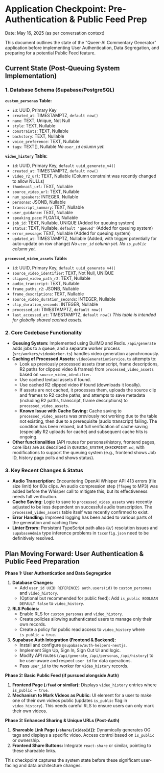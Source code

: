 # Application Checkpoint: Pre-Authentication & Public Feed Prep

Date: May 16, 2025 (as per conversation context)

This document outlines the state of the "Queer-AI Commentary Generator" application before implementing User Authentication, Data Segregation, and preparing for a potential Public Feed feature.

## Current State (Post-Queuing System Implementation)

### 1. Database Schema (Supabase/PostgreSQL)

**`custom_personas` Table:**
- `id`: UUID, Primary Key
- `created_at`: TIMESTAMPTZ, `default now()`
- `name`: TEXT, Unique, Not Null
- `style`: TEXT, Nullable
- `constraints`: TEXT, Nullable
- `backstory`: TEXT, Nullable
- `voice_preference`: TEXT, Nullable
- `tags`: TEXT[], Nullable
*No `user_id` column yet.*

**`video_history` Table:**
- `id`: UUID, Primary Key, `default uuid_generate_v4()`
- `created_at`: TIMESTAMPTZ, `default now()`
- `video_r2_url`: TEXT, Nullable (Column constraint was recently changed to allow NULLs)
- `thumbnail_url`: TEXT, Nullable
- `source_video_url`: TEXT, Nullable
- `num_speakers`: INTEGER, Nullable
- `personas`: JSONB, Nullable
- `transcript_summary`: TEXT, Nullable
- `user_guidance`: TEXT, Nullable
- `speaking_pace`: FLOAT4, Nullable
- `job_id`: TEXT, Nullable, UNIQUE (Added for queuing system)
- `status`: TEXT, Nullable, `default 'queued'` (Added for queuing system)
- `error_message`: TEXT, Nullable (Added for queuing system)
- `updated_at`: TIMESTAMPTZ, Nullable (Added, with trigger potentially for auto-update on row change)
*No `user_id` column yet. No `is_public` column yet.*

**`processed_video_assets` Table:**
- `id`: UUID, Primary Key, `default uuid_generate_v4()`
- `source_video_identifier`: TEXT, Not Null, UNIQUE
- `clipped_video_path_r2`: TEXT, Nullable
- `audio_transcript`: TEXT, Nullable
- `frame_paths_r2`: JSONB, Nullable
- `frame_descriptions`: TEXT, Nullable
- `source_video_duration_seconds`: INTEGER, Nullable
- `clip_duration_seconds`: INTEGER, Nullable
- `processed_at`: TIMESTAMPTZ, `default now()`
- `last_accessed_at`: TIMESTAMPTZ, `default now()`
*This table is intended for globally shared cached assets.*

### 2. Core Codebase Functionality
- **Queuing System:** Implemented using BullMQ and Redis. `/api/generate` adds jobs to a queue, and a separate worker process (`src/workers/videoWorker.ts`) handles video generation asynchronously.
- **Caching of Processed Assets:** `videoGenerationService.ts` attempts to:
    - Look up previously processed assets (transcript, frame descriptions, R2 paths for clipped video & frames) from `processed_video_assets` based on `source_video_identifier`.
    - Use cached textual assets if found.
    - Use cached R2 clipped video if found (downloads it locally).
    - If assets are not cached, it processes them, uploads the source clip and frames to R2 cache paths, and attempts to save metadata (including R2 paths, transcript, frame descriptions) to `processed_video_assets`.
    - **Known Issue with Cache Saving:** Cache saving to `processed_video_assets` was previously not working due to the table not existing, then due to a prerequisite (audio transcript) failing. The condition has been relaxed, but full verification of cache saving (especially R2 uploads for cache) and subsequent cache hits is ongoing.
- **Other functionalities** (API routes for personas/history, frontend pages, core libs) are as described in `QUEUING_SYSTEM_CHECKPOINT.md`, with modifications to support the queuing system (e.g., frontend shows Job ID, history page polls and shows status).

### 3. Key Recent Changes & Status
- **Audio Transcription:** Encountering OpenAI Whisper API 413 errors (file size limit) for 60s clips. An audio compression step (`ffmpeg` to MP3) was added before the Whisper call to mitigate this, but its effectiveness needs full verification.
- **Cache Saving:** Logic to save to `processed_video_assets` was recently adjusted to be less dependent on successful audio transcription. The `processed_video_assets` table itself was recently confirmed to exist.
- **Error Handling:** Improved logging has been added to various parts of the generation and caching flow.
- **Linter Errors:** Persistent TypeScript path alias (`@/`) resolution issues and `supabaseAdmin` type inference problems in `tsconfig.json` need to be definitively resolved.

## Plan Moving Forward: User Authentication & Public Feed Preparation

**Phase 1: User Authentication and Data Segregation**
1.  **Database Changes:**
    *   Add `user_id UUID REFERENCES auth.users(id)` to `custom_personas` and `video_history`.
    *   (Optional but recommended for public feed): Add `is_public BOOLEAN DEFAULT false` to `video_history`.
2.  **RLS Policies:**
    *   Enable RLS for `custom_personas` and `video_history`.
    *   Create policies allowing authenticated users to manage only their own records.
    *   Create a policy for public read access to `video_history` where `is_public = true`.
3.  **Supabase Auth Integration (Frontend & Backend):**
    *   Install and configure `@supabase/auth-helpers-nextjs`.
    *   Implement Sign Up, Sign In, Sign Out UI and logic.
    *   Modify API routes (`/api/generate`, `/api/personas`, `/api/history`) to be user-aware and respect `user_id` for data operations.
    *   Pass `user_id` to the worker for `video_history` records.

**Phase 2: Basic Public Feed (if pursued alongside Auth)**
1.  **Frontend Page (`/feed` or similar):** Displays `video_history` entries where `is_public = true`.
2.  **Mechanism to Mark Videos as Public:** UI element for a user to make one of their own videos public (updates `is_public` flag in `video_history`). This needs careful RLS to ensure users can only mark their own videos.

**Phase 3: Enhanced Sharing & Unique URLs (Post-Auth)**
1.  **Shareable Link Page (`/share/[videoId]`):** Dynamically generates OG tags and displays a specific video. Access control based on `is_public` or ownership.
2.  **Frontend Share Buttons:** Integrate `react-share` or similar, pointing to these shareable links.

This checkpoint captures the system state before these significant user-facing and data architecture changes. 
